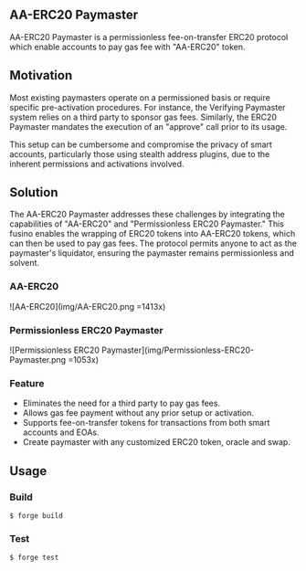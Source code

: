## AA-ERC20 Paymaster

AA-ERC20 Paymaster is a permissionless fee-on-transfer ERC20 protocol which enable accounts to pay gas fee with "AA-ERC20" token.

## Motivation
Most existing paymasters operate on a permissioned basis or require specific pre-activation procedures. For instance, the Verifying Paymaster system relies on a third party to sponsor gas fees. Similarly, the ERC20 Paymaster mandates the execution of an "approve" call prior to its usage. 


This setup can be cumbersome and compromise the privacy of smart accounts, particularly those using stealth address plugins, due to the inherent permissions and activations involved.


## Solution
The AA-ERC20 Paymaster addresses these challenges by integrating the capabilities of "AA-ERC20" and "Permissionless ERC20 Paymaster." This fusino enables the wrapping of ERC20 tokens into AA-ERC20 tokens, which can then be used to pay gas fees. The protocol permits anyone to act as the paymaster's liquidator, ensuring the paymaster remains permissionless and solvent.

### AA-ERC20
![AA-ERC20](img/AA-ERC20.png =1413x)

### Permissionless ERC20 Paymaster
![Permissionless ERC20 Paymaster](img/Permissionless-ERC20-Paymaster.png =1053x)

### Feature
- Eliminates the need for a third party to pay gas fees.
- Allows gas fee payment without any prior setup or activation.
- Supports fee-on-transfer tokens for transactions from both smart accounts and EOAs.
- Create paymaster with any customized ERC20 token, oracle and swap.

## Usage

### Build

```shell
$ forge build
```

### Test

```shell
$ forge test
```
